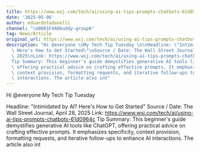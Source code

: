 ```yaml
---
title: https://www.wsj.com/tech/ai/using-ai-tips-prompts-chatbots-61d0964c
date: '2025-05-06'
author: eduardofadanelli
channel: "\U0001F4A0buddy-group6"
tag: News/Article
original_url: https://www.wsj.com/tech/ai/using-ai-tips-prompts-chatbots-61d0964c
description: "Hi @everyone \nMy Tech Tip Tuesday \n\nHeadline: \"Intimidated by AI?\
  \ Here's How to Get Started\"\nSource / Date: The Wall Street Journal, April 28,\
  \ 2025\nLink: https://www.wsj.com/tech/ai/using-ai-tips-prompts-chatbots-61d0964c\n\
  Tip Summary: This beginner's guide demystifies generative AI tools like ChatGPT,\
  \ offering practical advice on crafting effective prompts. It emphasizes specificity,\
  \ context provision, formatting requests, and iterative follow-ups to enhance AI\
  \ interactions. The article also int"
---
```


Hi @everyone 
My Tech Tip Tuesday 

Headline: "Intimidated by AI? Here's How to Get Started"
Source / Date: The Wall Street Journal, April 28, 2025
Link: https://www.wsj.com/tech/ai/using-ai-tips-prompts-chatbots-61d0964c
Tip Summary: This beginner's guide demystifies generative AI tools like ChatGPT, offering practical advice on crafting effective prompts. It emphasizes specificity, context provision, formatting requests, and iterative follow-ups to enhance AI interactions. The article also int